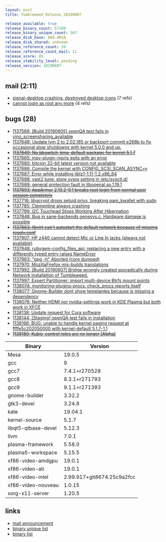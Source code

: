 ```yaml
---
layout: post
title: Tumbleweed Release 20190607

release_available: true
release_binary_count: 57109
release_binary_unique_count: 567
release_disk_base: 864.4MiB
release_disk_shared: unknown
release_reference_count: 39
release_reference_count_mail: 11
release_score: 85
release_stability_level: pending
release_version: 20190607
---
```


## mail (2:11)

- [signal-desktop crashing, destroyed desktop icons](https://lists.opensuse.org/opensuse-factory/2019-06/msg00119.html) (7 refs)
- [cannot login as root any more](https://lists.opensuse.org/opensuse-factory/2019-06/msg00139.html) (4 refs)

## bugs (28)

<!--more-->

- [1137569: \[Build 20190605\] openQA test fails in vino_screensharing_available](https://bugzilla.opensuse.org/show_bug.cgi?id=1137569)
- [1137648: Update lvm 2 to 2.02.185 or backport commit e268b to fix occasional slow shutdowns with kernel 5.0.0 and up.](https://bugzilla.opensuse.org/show_bug.cgi?id=1137648)
- ~~[1137649: No bbswitch-kmp-default package for kernel 5.1.7](https://bugzilla.opensuse.org/show_bug.cgi?id=1137649)~~
- [1137665: mpv-plugin-mpris exits with an error](https://bugzilla.opensuse.org/show_bug.cgi?id=1137665)
- [1137680: bitcoin 32-bit latest version not available](https://bugzilla.opensuse.org/show_bug.cgi?id=1137680)
- [1137686: Compile the kernel with CONFIG_SCSI_SCAN_ASYNC=y](https://bugzilla.opensuse.org/show_bug.cgi?id=1137686)
- [1137687: Error while installing liblz1-1.11-1.2.x86_64](https://bugzilla.opensuse.org/show_bug.cgi?id=1137687)
- [1137688: yast2 tune: store sysrq setting in /etc/sysctl.d/](https://bugzilla.opensuse.org/show_bug.cgi?id=1137688)
- [1137689: general protection fault in libopenal.so.1.19.1](https://bugzilla.opensuse.org/show_bug.cgi?id=1137689)
- ~~[1137693: AppArmor 2.13.2-9.1 breaks root login from normal user session completely](https://bugzilla.opensuse.org/show_bug.cgi?id=1137693)~~
- [1137716: libgcrypt drops setuid privs, breaking pam_kwallet with sudo](https://bugzilla.opensuse.org/show_bug.cgi?id=1137716)
- [1137785: Clementine always crashing](https://bugzilla.opensuse.org/show_bug.cgi?id=1137785)
- [1137799: I2C Touchpad Stops Working After Hibernation](https://bugzilla.opensuse.org/show_bug.cgi?id=1137799)
- [1137846: Bug in sane-backends genesys.c. Hardware damage is possible](https://bugzilla.opensuse.org/show_bug.cgi?id=1137846)
- ~~[1137883: libvirt can't autostart the default network because of missing resolv.conf](https://bugzilla.opensuse.org/show_bug.cgi?id=1137883)~~
- [1137907: HP z440 cannot detect Mic or Line In jacks (always not available)](https://bugzilla.opensuse.org/show_bug.cgi?id=1137907)
- [1137948: rubygem-config_files_api: replacing a new entry with a differently typed entry raises NameError](https://bugzilla.opensuse.org/show_bug.cgi?id=1137948)
- [1137963: "gpg -h" Aborted (core dumped)](https://bugzilla.opensuse.org/show_bug.cgi?id=1137963)
- [1137970: MozillaFirefox mis-builds translations](https://bugzilla.opensuse.org/show_bug.cgi?id=1137970)
- [1137992: \[Build 20190607\] Bridge wrongly created sporadically during Network installation of Tumbleweed.](https://bugzilla.opensuse.org/show_bug.cgi?id=1137992)
- [1137997: Expert Partitioner: import multi-device Btrfs mount points](https://bugzilla.opensuse.org/show_bug.cgi?id=1137997)
- [1138074: monitoring-plugins-procs: check_procs reports itself](https://bugzilla.opensuse.org/show_bug.cgi?id=1138074)
- [1138077: Gnome-Builder dont show templantes because is missing a dependency](https://bugzilla.opensuse.org/show_bug.cgi?id=1138077)
- [1138078: Neither HDMI nor nvidia-settings work in KDE Plasma but both work in XFCE](https://bugzilla.opensuse.org/show_bug.cgi?id=1138078)
- [1138138: Update request for Cura software](https://bugzilla.opensuse.org/show_bug.cgi?id=1138138)
- [1138144: \[Staging\] openQA test fails in installation](https://bugzilla.opensuse.org/show_bug.cgi?id=1138144)
- [1138166: BUG: unable to handle kernel paging request at ffffe5c202050000 with kernel-default 5.1.7-1.1](https://bugzilla.opensuse.org/show_bug.cgi?id=1138166)
- ~~[1138180: Kubic-control roles are no longer \[Alpha\]](https://bugzilla.opensuse.org/show_bug.cgi?id=1138180)~~

Binary | Version
--- | ---
Mesa | 19.0.5
gcc | 9
gcc7 | 7.4.1+r270528
gcc8 | 8.3.1+r271793
gcc9 | 9.1.1+r271393
gnome-builder | 3.32.2
gtk3-devel | 3.24.8
kate | 19.04.1
kernel-source | 5.1.7
libqt5-qtbase-devel | 5.12.3
llvm | 7.0.1
plasma-framework | 5.58.0
plasma5-workspace | 5.15.5
xf86-video-amdgpu | 19.0.1
xf86-video-ati | 19.0.1
xf86-video-intel | 2.99.917+git8674.25c9a2fcc
xf86-video-nouveau | 1.0.15
xorg-x11-server | 1.20.5

## links

- [mail announcement](https://lists.opensuse.org/opensuse-factory/2019-06/msg00115.html)
- [binary unique list](http://download.opensuse.org/history/20190607/rpm.unique.list)
- [binary list](http://download.opensuse.org/history/20190607/rpm.list)
